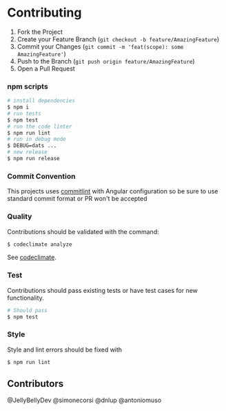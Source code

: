 # Contributing

1. Fork the Project
2. Create your Feature Branch (`git checkout -b feature/AmazingFeature`)
3. Commit your Changes (`git commit -m 'feat(scope): some AmazingFeature'`)
4. Push to the Branch (`git push origin feature/AmazingFeature`)
5. Open a Pull Request

### npm scripts

```bash
# install dependencies
$ npm i
# run tests
$ npm test
# run the code linter
$ npm run lint
# run in debug mode
$ DEBUG=dats ...
# new release
$ npm run release
```

### Commit Convention

This projects uses [commitlint](https://commitlint.js.org/) with Angular configuration so be sure to use standard commit format or PR won't be accepted

### Quality

Contributions should be validated with the command:

```bash
$ codeclimate analyze
```

See [codeclimate](https://github.com/codeclimate/codeclimate).

### Test

Contributions should pass existing tests or have test cases for new functionality.

```bash
# Should pass
$ npm test
```

### Style

Style and lint errors should be fixed with

```bash
$ npm run lint
```

## Contributors

@JellyBellyDev
@simonecorsi
@dnlup
@antoniomuso
